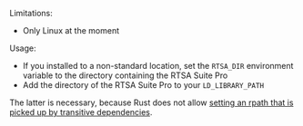 Limitations:
- Only Linux at the moment

Usage:
- If you installed to a non-standard location, set the `RTSA_DIR` environment variable to the directory containing the RTSA Suite Pro
- Add the directory of the RTSA Suite Pro to your `LD_LIBRARY_PATH`

The latter is necessary, because Rust does not allow [setting an rpath that is picked up by transitive dependencies](https://github.com/rust-lang/cargo/issues/5077).
